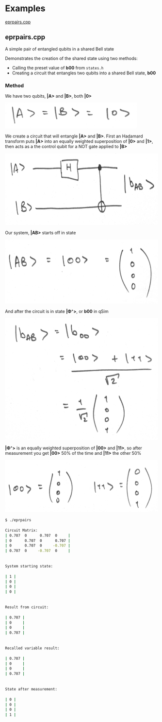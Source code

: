 # Examples

[eprpairs.cpp](#eprpairscpp)


## eprpairs.cpp

A simple pair of entangled qubits in a shared Bell state

Demonstrates the creation of the shared state using two methods:
* Calling the preset value of __b00__ from ```states.h```
* Creating a circuit that entangles two qubits into a shared Bell state, __b00__

### Method

We have two qubits, __|A>__ and __|B>__, both __|0>__
<p><img src="img/epr/qubits.jpg" height="84" width="434"></p>

We create a circuit that will entangle __|A>__ and __|B>__. First an Hadamard transform puts __|A>__ into an equally weighted superposition of __|0>__ and __|1>__, then acts as a the control qubit for a NOT gate applied to __|B>__
<p><img src="img/epr/circuit.jpg" height="236" width="729"> </p>

Our system, __|AB>__ starts off in state
<p><img src="img/epr/starting.jpg" height="211" width="672"></p>

And after the circuit is in state __|Φ⁺>__, or __b00__ in qSim
<p><img src="img/epr/b00.jpg" height="402" width="571"></p>

__|Φ⁺>__ is an equally weighted superposition of __|00>__ and __|11>__, so after measurement you get __|00>__ 50% of the time and __|11>__ the other 50%
<p><img src="img/epr/measurement.jpg" height="172" width="702"></p>

```sh
$ ./eprpairs

Circuit Matrix:
| 0.707  0      0.707  0     |
| 0      0.707  0      0.707 |
| 0      0.707  0     -0.707 |
| 0.707  0     -0.707  0     |


System starting state:

| 1 |
| 0 |
| 0 |
| 0 |


Result from circuit:

| 0.707 |
| 0     |
| 0     |
| 0.707 |


Recalled variable result:

| 0.707 |
| 0     |
| 0     |
| 0.707 |


State after measurement:

| 0 |
| 0 |
| 0 |
| 1 |
```

